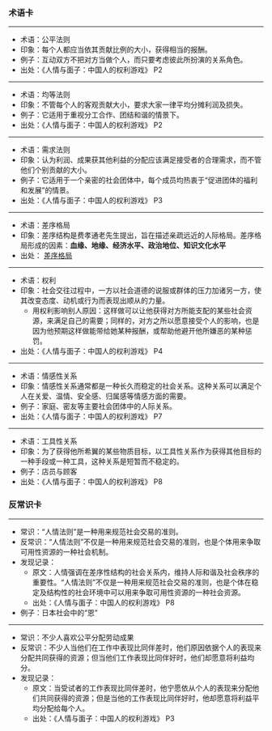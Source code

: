 ### 术语卡

--------
- 术语：公平法则
- 印象：每个人都应当依其贡献比例的大小，获得相当的报酬。
- 例子：互动双方不把对方当做个人，而只要考虑彼此所扮演的关系角色。
- 出处：《人情与面子：中国人的权利游戏》 P2

--------

- 术语：均等法则
- 印象：不管每个人的客观贡献大小，要求大家一律平均分摊利润及损失。
- 例子：它适用于重视分工合作、团结和谐的情景下。
- 出处：《人情与面子：中国人的权利游戏》 P2

--------

- 术语：需求法则
- 印象：认为利润、成果获其他利益的分配应该满足接受者的合理需求，而不管他们个别贡献的大小。
- 例子：它适用于一个亲密的社会团体中，每个成员均热衷于“促进团体的福利和发展”的情景。
- 出处：《人情与面子：中国人的权利游戏》 P3

--------

- 术语：差序格局
- 印象：差序结构是费孝通老先生提出，旨在描述亲疏远近的人际格局。差序格局形成的因素：**血缘、地缘、经济水平、政治地位、知识文化水平**
- 出处： [差序格局](http://baike.baidu.com/link?url=NAGm-99_T7HhgLafvkXCiiN2Osmn9FsKNQE9yxhVsFqgZfEG0zaD6PL0MBNTCuGW6G2QllgRaTu8YrHDWfT-hMSHK-DbujIAmIBFKdCA-LZ5h6714HjYkW13BFZY6YLW)


--------

- 术语：权利
- 印象：社会交往过程中，一方以社会道德的说服或群体的压力加诸另一方，使其改变态度、动机或行为而表现出顺从的力量。
    - 用权利影响别人原因：这样做可以让他获得对方所能支配的某些社会资源，来满足自己的需要；同样的，对方之所以愿意接受个人的影响，也是因为他预期这样做能带给她某种报酬，或帮助他避开他所嫌恶的某种惩罚。
- 出处：《人情与面子：中国人的权利游戏》 P4

--------

- 术语：情感性关系
- 印象：情感性关系通常都是一种长久而稳定的社会关系。这种关系可以满足个人在关爱、温情、安全感、归属感等情感方面的需要。
- 例子：家庭、密友等主要社会团体中的人际关系。
- 出处：《人情与面子：中国人的权利游戏》 P7

--------

- 术语：工具性关系
- 印象：为了获得他所希翼的某些物质目标，以工具性关系作为获得其他目标的一种手段或一种工具，这种关系是短暂而不稳定的。
- 例子：店员与顾客
- 出处：《人情与面子：中国人的权利游戏》 P8


### 反常识卡

--------

- 常识：“人情法则”是一种用来规范社会交易的准则。
- 反常识：“人情法则”不仅是一种用来规范社会交易的准则，也是个体用来争取可用性资源的一种社会机制。
- 发现记录：
    - 原文：人情强调在差序性结构的社会关系内，维持人际和谐及社会秩序的重要性。“人情法则”不仅是一种用来规范社会交易的准则，也是个体在稳定及结构性的社会环境中可以用来争取可用性资源的一种社会资源。
    - 出处：《人情与面子：中国人的权利游戏》 P8
- 例子：日本社会中的“恩”

--------

- 常识：不少人喜欢公平分配劳动成果
- 反常识：不少人当他们在工作中表现比同伴差时，他们原因依据个人的表现来分配共同获得的资源；但当他们工作表现比同伴好时，他们却愿意将利益均分。
- 发现记录：
    - 原文：当受试者的工作表现比同伴差时，他宁愿依从个人的表现来分配他们共同获得的资源；但是当他的工作表现比同伴好时，他却愿意将利益平均分配给每个人。
    - 出处：《人情与面子：中国人的权利游戏》 P3






















